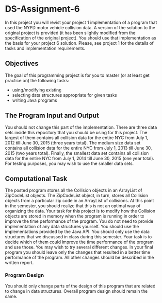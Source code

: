 # DS-Assignment-6

In this project you will revist your project 1 implementation of a program that used the NYPD motor vehicle collision data. A version of the solution to the original project is provided (it has been slightly modified from the specification of the original project). You should use that implementation as the basis for your project 6 solution.
Please, see project 1 for the details of tasks and implementation requirements.

## Objectives

The goal of this programming project is for you to master (or at least get practice on) the following tasks:
* using/modifying existing
* selecting data structures appropriate for given tasks
* writing Java programs

## The Program Input and Output

You should not change this part of the implementation.
There are three data sets inside this repository that you should be using for this project. The largest of them contains all collision data for the entire NYC from July 1, 2012 till June 30, 2015 (three years total). The medium size data set contains all collision data for the entire NYC from July 1, 2013 till June 30, 2015 (two years total). Finally, the smallest data set contains all collision data for the entire NYC from July 1, 2014 till June 30, 2015 (one year total).
For testing purposes, you may wish to use the smaller data sets.

## Computational Task

The posted program stores all the Collision objects in an ArrayList of ZipCodeList objects. The ZipCodeList object, in turn, stores all Collision objects from a particular zip code in an ArrayList of collisions.
At this point in the semester, you should realize that this is not an optimal way of organizing the data. Your task for this project is to modify how the Collision objects are stored in memory when the program is running in order to improve the time performance of the program. You do not need to provide implementation of any data structures yourself. You should use the implementations provided by the Java API. You should only use the data structures that we discussed in class during this semester. Your task is to decide which of them could improve the time performance of the program and use those.
You may wish to try several different changes. In your final program you should leave only the changes that resulted in a better time performance of the program. All other changes should be described in the written report.

### Program Design

You should only change parts of the design of this program that are related to change in data structures. Overall program design should remain the same.
